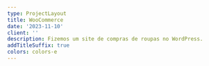 ```yaml
---
type: ProjectLayout
title: WooCommerce
date: '2023-11-10'
client: ''
description: Fizemos um site de compras de roupas no WordPress.
addTitleSuffix: true
colors: colors-e
---
```


